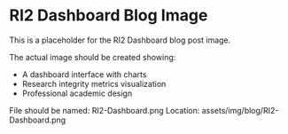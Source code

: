 # RI2 Dashboard Blog Image

This is a placeholder for the RI2 Dashboard blog post image. 

The actual image should be created showing:
- A dashboard interface with charts
- Research integrity metrics visualization
- Professional academic design

File should be named: RI2-Dashboard.png
Location: assets/img/blog/RI2-Dashboard.png
